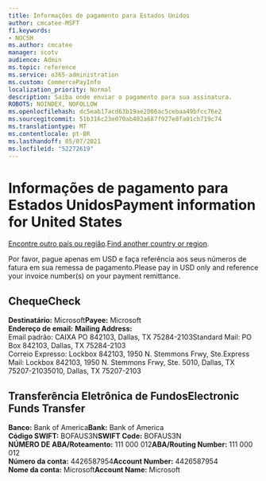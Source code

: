 ```yaml
---
title: Informações de pagamento para Estados Unidos
author: cmcatee-MSFT
f1.keywords:
- NOCSH
ms.author: cmcatee
manager: scotv
audience: Admin
ms.topic: reference
ms.service: o365-administration
ms.custom: CommercePayInfo
localization_priority: Normal
description: Saiba onde enviar o pagamento para sua assinatura.
ROBOTS: NOINDEX, NOFOLLOW
ms.openlocfilehash: dc5eab17acd63b19ae2006ac5cebaa49bfcc76e2
ms.sourcegitcommit: 51b316c23e070ab402a687f927e8fa01cb719c74
ms.translationtype: MT
ms.contentlocale: pt-BR
ms.lasthandoff: 05/07/2021
ms.locfileid: "52272619"
---
```

# <a name="payment-information-for-united-states"></a><span data-ttu-id="6033e-103">Informações de pagamento para Estados Unidos</span><span class="sxs-lookup"><span data-stu-id="6033e-103">Payment information for United States</span></span>

<span data-ttu-id="6033e-104">[Encontre outro país ou região](../billing-and-payments/pay-for-your-subscription.md).</span><span class="sxs-lookup"><span data-stu-id="6033e-104">[Find another country or region](../billing-and-payments/pay-for-your-subscription.md).</span></span>

<span data-ttu-id="6033e-105">Por favor, pague apenas em USD e faça referência aos seus números de fatura em sua remessa de pagamento.</span><span class="sxs-lookup"><span data-stu-id="6033e-105">Please pay in USD only and reference your invoice number(s) on your payment remittance.</span></span>

## <a name="check"></a><span data-ttu-id="6033e-106">Cheque</span><span class="sxs-lookup"><span data-stu-id="6033e-106">Check</span></span>

<span data-ttu-id="6033e-107">**Destinatário:** Microsoft</span><span class="sxs-lookup"><span data-stu-id="6033e-107">**Payee:** Microsoft</span></span>  
<span data-ttu-id="6033e-108">**Endereço de email:** </span><span class="sxs-lookup"><span data-stu-id="6033e-108">**Mailing Address:** </span></span>  
<span data-ttu-id="6033e-109">Email padrão: CAIXA PO 842103, Dallas, TX 75284-2103</span><span class="sxs-lookup"><span data-stu-id="6033e-109">Standard Mail: PO Box 842103, Dallas, TX 75284-2103</span></span>  
<span data-ttu-id="6033e-110">Correio Expresso: Lockbox 842103, 1950 N. Stemmons Frwy, Ste.</span><span class="sxs-lookup"><span data-stu-id="6033e-110">Express Mail: Lockbox 842103, 1950 N. Stemmons Frwy, Ste.</span></span> <span data-ttu-id="6033e-111">5010, Dallas, TX 75207-2103</span><span class="sxs-lookup"><span data-stu-id="6033e-111">5010, Dallas, TX 75207-2103</span></span>

## <a name="electronic-funds-transfer"></a><span data-ttu-id="6033e-112">Transferência Eletrônica de Fundos</span><span class="sxs-lookup"><span data-stu-id="6033e-112">Electronic Funds Transfer</span></span>

<span data-ttu-id="6033e-113">**Banco:** Bank of America</span><span class="sxs-lookup"><span data-stu-id="6033e-113">**Bank:** Bank of America</span></span>  
<span data-ttu-id="6033e-114">**Código SWIFT:** BOFAUS3N</span><span class="sxs-lookup"><span data-stu-id="6033e-114">**SWIFT Code:** BOFAUS3N</span></span>  
<span data-ttu-id="6033e-115">**NÚMERO DE ABA/Roteamento:** 111 000 012</span><span class="sxs-lookup"><span data-stu-id="6033e-115">**ABA/Routing Number:** 111 000 012</span></span>  
<span data-ttu-id="6033e-116">**Número da conta:** 4426587954</span><span class="sxs-lookup"><span data-stu-id="6033e-116">**Account Number:** 4426587954</span></span>  
<span data-ttu-id="6033e-117">**Nome da conta:** Microsoft</span><span class="sxs-lookup"><span data-stu-id="6033e-117">**Account Name:** Microsoft</span></span>  